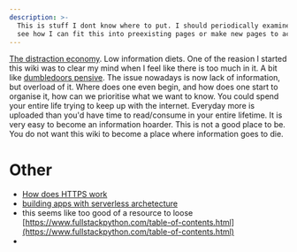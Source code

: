 ```yaml
---
description: >-
  This is stuff I dont know where to put. I should periodically examine this to
  see how I can fit this into preexisting pages or make new pages to accomodate.
---
```


[The distraction economy](https://www.youtube.com/watch?v=iYYuiWP0IpA&ab_channel=2veritasium). Low information diets. One of the reasion I started this wiki was to clear my mind when I feel like there is too much in it. A bit like [dumbledoors pensive](https://www.youtube.com/watch?v=dumUElmlVJA&ab_channel=StefanDabija). The issue nowadays is now lack of information, but overload of it. Where does one even begin, and how does one start to organise it, how can we prioritise what we want to know. You could spend your entire life trying to keep up with the internet. Everyday more is uploaded than you'd have time to read/consume in your entire lifetime. 
It is very easy to become an information hoarder. This is not a good place to be. You do not want this wiki to become a place where information goes to die. 

# Other

* [How does HTTPS work](https://www.cloudflare.com/en-gb/learning/ssl/what-is-https/)
* [building apps with serverless archetecture](https://aws.amazon.com/lambda/serverless-architectures-learn-more/)
* this seems like too good of a resource to loose [https://www.fullstackpython.com/table-of-contents.html](https://www.fullstackpython.com/table-of-contents.html)
*
